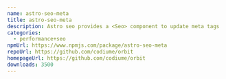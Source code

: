 ```yaml
---
name: astro-seo-meta
title: astro-seo-meta
description: Astro seo provides a <Seo> component to update meta tags
categories:
  - performance+seo
npmUrl: https://www.npmjs.com/package/astro-seo-meta
repoUrl: https://github.com/codiume/orbit
homepageUrl: https://github.com/codiume/orbit
downloads: 3500
---
```

